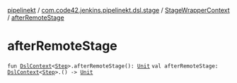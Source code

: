 [pipelinekt](../../index.md) / [com.code42.jenkins.pipelinekt.dsl.stage](../index.md) / [StageWrapperContext](index.md) / [afterRemoteStage](./after-remote-stage.md)

# afterRemoteStage

`fun `[`DslContext`](../../com.code42.jenkins.pipelinekt.dsl/-dsl-context/index.md)`<`[`Step`](../../com.code42.jenkins.pipelinekt.core.step/-step/index.md)`>.afterRemoteStage(): `[`Unit`](https://kotlinlang.org/api/latest/jvm/stdlib/kotlin/-unit/index.html)
`val afterRemoteStage: `[`DslContext`](../../com.code42.jenkins.pipelinekt.dsl/-dsl-context/index.md)`<`[`Step`](../../com.code42.jenkins.pipelinekt.core.step/-step/index.md)`>.() -> `[`Unit`](https://kotlinlang.org/api/latest/jvm/stdlib/kotlin/-unit/index.html)